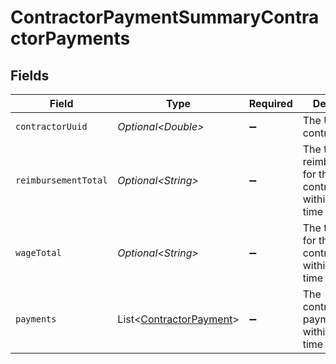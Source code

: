 # ContractorPaymentSummaryContractorPayments


## Fields

| Field                                                                    | Type                                                                     | Required                                                                 | Description                                                              |
| ------------------------------------------------------------------------ | ------------------------------------------------------------------------ | ------------------------------------------------------------------------ | ------------------------------------------------------------------------ |
| `contractorUuid`                                                         | *Optional\<Double>*                                                      | :heavy_minus_sign:                                                       | The UUID of the contractor.                                              |
| `reimbursementTotal`                                                     | *Optional\<String>*                                                      | :heavy_minus_sign:                                                       | The total reimbursements for the contractor within a given time period.  |
| `wageTotal`                                                              | *Optional\<String>*                                                      | :heavy_minus_sign:                                                       | The total wages for the contractor within a given time period.           |
| `payments`                                                               | List\<[ContractorPayment](../../models/components/ContractorPayment.md)> | :heavy_minus_sign:                                                       | The contractor’s payments within a given time period.<br/>               |